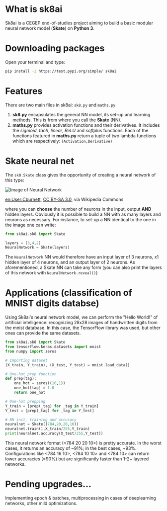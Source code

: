 # What is sk8ai
Sk8ai is a CEGEP end-of-studies project aiming to build a basic modular neural  network model (**Skate**) on **Python 3**.

# Downloading packages

Open your terminal and type:
```bash
pip install -i https://test.pypi.org/simple/ sk8ai
```

# Features
There are two main files in sk8ai: `sk8.py` and `maths.py`

1. **sk8.py** encapsulates the general NN model, its set-up and learning methods. This is from where you call the **Skate** (NN).
2. **maths.py** provides activation functions and their derivatives. It includes the *sigmoid*, *tanh*, *linear*, *ReLU* and *softplus* functions. Each of the functions featured in **maths.py** return a tuple of two lambda functions which are respectively: `(Activation,Derivative)`

# Skate neural net

The `sk8.Skate` class gives the opportunity of creating a neural network of this type:


![Image of Neural Network](https://upload.wikimedia.org/wikipedia/commons/e/e4/Artificial_neural_network.svg "Neural Network")

[en:User:Cburnett](https://www.google.com "Wikipedia"), [CC BY-SA 3.0](http://creativecommons.org/licenses/by-sa/3.0/ "Creative commons"), via Wikipedia Commons

where you can **choose** the number of neurons in the input, output __AND__ hidden layers. Obviously it is possible to build a NN with as many layers and neurons as necessary. For instance, to set-up a NN identical to the one in the image one can write:

```python
from sk8ai.sk8 import Skate

layers = (3,4,2)
NeuralNetwork = Skate(layers)
```

The `NeuralNetwork` NN would therefore have an input layer of 3 neurons, x1 hidden layer of 4 neurons, and an output layer of 2 neurons. As aforementioned, a Skate NN can take any form (you can also print the layers of this network with `NeuralNetwork.reveal()`)

# Applications (classification of MNIST digits databse)

Using Sk8ai's neural network model, we can perform the "Hello World!" of artificial intelligence: recognizing 28x28 images of handwritten digits from the mnist database. In this case, the TensorFlow library was used, but other ones can provide the same datasets.

```python
from sk8ai.sk8 import Skate
from tensorflow.keras.datasets import mnist
from numpy import zeros

# Importing dataset
(X_train, Y_train), (X_test, Y_test) = mnist.load_data()

# One-hot prep function
def prep(tag):
    one_hot = zeros((10,1))
    one_hot[tag] = 1.0
    return one_hot

# One-hot prepping
Y_train = [prep(_tag) for _tag in Y_train]
Y_test = [prep(_tag) for _tag in Y_test]

# NN init, training and accuracy
neuralnet = Skate((784,20,20,10))
neuralnet.train(1,X_train/255,Y_train)
print(neuralnet.accuracy(X_test/255,Y_test))
```

This neural network format (<784 20 20 10>) is pretty accurate. In the worst cases, it returns an accuracy of ~91%; in the best cases, ~93%. Configurations like <784 16 10>, <784 10 10> and <784 10> can return lower accuracies (≤90%) but are significantly faster than 1-2+ layered networks.

# Pending upgrades...

Implementing epoch & batches, multiprocessing in cases of deeplearning networks, other mild optimizations.
